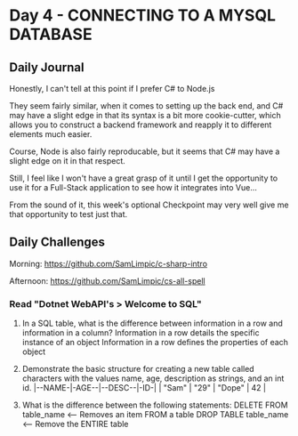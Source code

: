 # Day 4 - CONNECTING TO A MYSQL DATABASE

## Daily Journal

Honestly, I can't tell at this point if I prefer C# to Node.js

They seem fairly similar, when it comes to setting up the back end, and C# may have a slight edge in that its syntax is a bit more cookie-cutter, which allows you to construct a backend framework and reapply it to different elements much easier.

Course, Node is also fairly reproducable, but it seems that C# may have a slight edge on it in that respect.

Still, I feel like I won't have a great grasp of it until I get the opportunity to use it for a Full-Stack application to see how it integrates into Vue...

From the sound of it, this week's optional Checkpoint may very well give me that opportunity to test just that.

## Daily Challenges

Morning: https://github.com/SamLimpic/c-sharp-intro

Afternoon: https://github.com/SamLimpic/cs-all-spell

### Read "Dotnet WebAPI's > Welcome to SQL"

1. In a SQL table, what is the difference between information in a row and information in a column?
   Information in a row details the specific instance of an object
   Information in a row defines the properties of each object

2. Demonstrate the basic structure for creating a new table called characters with the values name, age, description as strings, and an int id.
   |--NAME-|-AGE--|--DESC--|-ID-|
   | "Sam" | "29" | "Dope" | 42 |

3. What is the difference between the following statements:
   DELETE FROM table_name <-- Removes an item FROM a table
   DROP TABLE table_name <-- Remove the ENTIRE table
